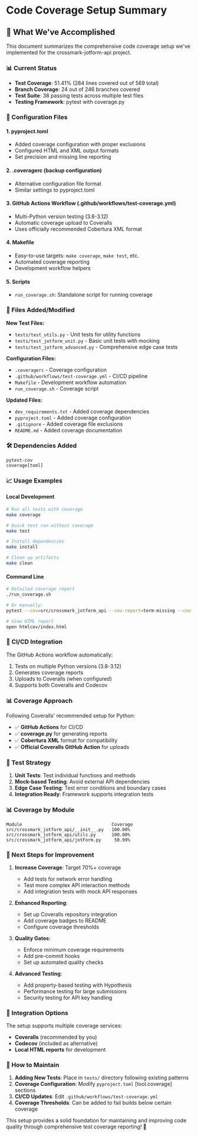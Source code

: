 # Code Coverage Setup Summary

## 🎉 What We've Accomplished

This document summarizes the comprehensive code coverage setup we've implemented for the crossmark-jotform-api project.

### 📊 Current Status
- **Test Coverage**: 51.41% (284 lines covered out of 569 total)
- **Branch Coverage**: 24 out of 246 branches covered
- **Test Suite**: 38 passing tests across multiple test files
- **Testing Framework**: pytest with coverage.py

### 🔧 Configuration Files

#### 1. pyproject.toml
- Added coverage configuration with proper exclusions
- Configured HTML and XML output formats
- Set precision and missing line reporting

#### 2. .coveragerc (backup configuration)
- Alternative configuration file format
- Similar settings to pyproject.toml

#### 3. GitHub Actions Workflow (.github/workflows/test-coverage.yml)
- Multi-Python version testing (3.8-3.12)
- Automatic coverage upload to Coveralls
- Uses officially recommended Cobertura XML format

#### 4. Makefile
- Easy-to-use targets: `make coverage`, `make test`, etc.
- Automated coverage reporting
- Development workflow helpers

#### 5. Scripts
- `run_coverage.sh`: Standalone script for running coverage

### 📁 Files Added/Modified

**New Test Files:**
- `tests/test_utils.py` - Unit tests for utility functions
- `tests/test_jotform_unit.py` - Basic unit tests with mocking
- `tests/test_jotform_advanced.py` - Comprehensive edge case tests

**Configuration Files:**
- `.coveragerc` - Coverage configuration
- `.github/workflows/test-coverage.yml` - CI/CD pipeline
- `Makefile` - Development workflow automation
- `run_coverage.sh` - Coverage script

**Updated Files:**
- `dev_requirements.txt` - Added coverage dependencies
- `pyproject.toml` - Added coverage configuration  
- `.gitignore` - Added coverage file exclusions
- `README.md` - Added coverage documentation

### 🛠 Dependencies Added

```
pytest-cov
coverage[toml]
```

### 📈 Usage Examples

#### Local Development
```bash
# Run all tests with coverage
make coverage

# Quick test run without coverage
make test

# Install dependencies
make install

# Clean up artifacts
make clean
```

#### Command Line
```bash
# Detailed coverage report
./run_coverage.sh

# Or manually:
pytest --cov=src/crossmark_jotform_api --cov-report=term-missing --cov-report=html --cov-report=xml --cov-branch -v tests/

# View HTML report
open htmlcov/index.html
```

### 🔄 CI/CD Integration

The GitHub Actions workflow automatically:
1. Tests on multiple Python versions (3.8-3.12)
2. Generates coverage reports
3. Uploads to Coveralls (when configured)
4. Supports both Coveralls and Codecov

### 📊 Coverage Approach

Following Coveralls' recommended setup for Python:
- ✅ **GitHub Actions** for CI/CD
- ✅ **coverage.py** for generating reports
- ✅ **Cobertura XML** format for compatibility
- ✅ **Official Coveralls GitHub Action** for uploads

### 🎯 Test Strategy

1. **Unit Tests**: Test individual functions and methods
2. **Mock-based Testing**: Avoid external API dependencies
3. **Edge Case Testing**: Test error conditions and boundary cases
4. **Integration Ready**: Framework supports integration tests

### 📊 Coverage by Module

```
Module                                  Coverage
src/crossmark_jotform_api/__init__.py   100.00%
src/crossmark_jotform_api/utils.py      100.00%
src/crossmark_jotform_api/jotForm.py     50.99%
```

### 🚀 Next Steps for Improvement

1. **Increase Coverage**: Target 70%+ coverage
   - Add tests for network error handling
   - Test more complex API interaction methods
   - Add integration tests with mock API responses

2. **Enhanced Reporting**: 
   - Set up Coveralls repository integration
   - Add coverage badges to README
   - Configure coverage thresholds

3. **Quality Gates**:
   - Enforce minimum coverage requirements
   - Add pre-commit hooks
   - Set up automated quality checks

4. **Advanced Testing**:
   - Add property-based testing with Hypothesis
   - Performance testing for large submissions
   - Security testing for API key handling

### 🔗 Integration Options

The setup supports multiple coverage services:
- **Coveralls** (recommended by you)
- **Codecov** (included as alternative)
- **Local HTML reports** for development

### 📝 How to Maintain

1. **Adding New Tests**: Place in `tests/` directory following existing patterns
2. **Coverage Configuration**: Modify `pyproject.toml` [tool.coverage] sections
3. **CI/CD Updates**: Edit `.github/workflows/test-coverage.yml`
4. **Coverage Thresholds**: Can be added to fail builds below certain coverage

This setup provides a solid foundation for maintaining and improving code quality through comprehensive test coverage reporting! 🎉